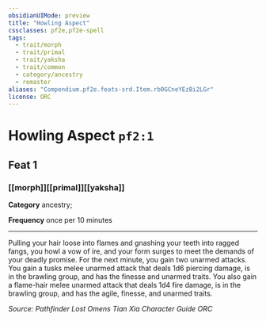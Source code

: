 ```yaml
---
obsidianUIMode: preview
title: "Howling Aspect"
cssclasses: pf2e,pf2e-spell
tags:
  - trait/morph
  - trait/primal
  - trait/yaksha
  - trait/common
  - category/ancestry
  - remaster
aliases: "Compendium.pf2e.feats-srd.Item.rb0GCneYEzBi2LGr"
license: ORC
---
```

# Howling Aspect `pf2:1`
## Feat 1
### [[morph]][[primal]][[yaksha]]

**Category** ancestry; 




**Frequency** once per 10 minutes

* * *

Pulling your hair loose into flames and gnashing your teeth into ragged fangs, you howl a vow of ire, and your form surges to meet the demands of your deadly promise. For the next minute, you gain two unarmed attacks. You gain a tusks melee unarmed attack that deals 1d6 piercing damage, is in the brawling group, and has the finesse and unarmed traits. You also gain a flame-hair melee unarmed attack that deals 1d4 fire damage, is in the brawling group, and has the agile, finesse, and unarmed traits.

*Source: Pathfinder Lost Omens Tian Xia Character Guide*
*ORC*